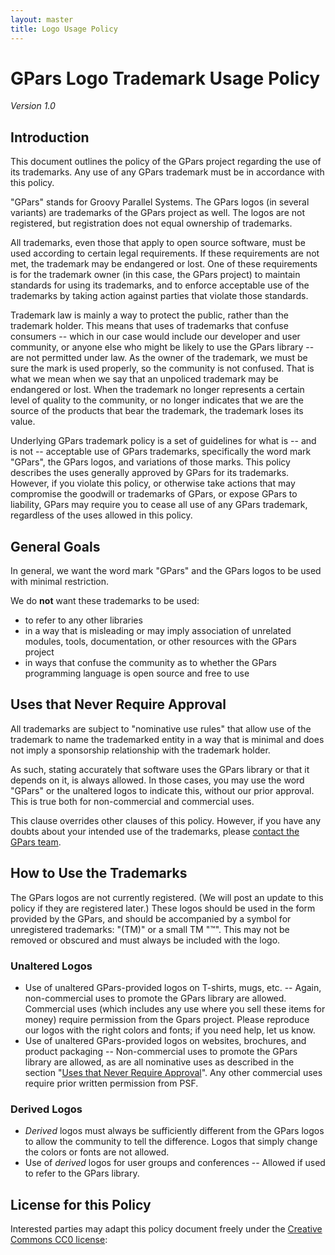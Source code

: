 ```yaml
---
layout: master
title: Logo Usage Policy
---
```


# GPars Logo Trademark Usage Policy

_Version 1.0_

## Introduction

This document outlines the policy of the GPars project regarding the use of
its trademarks. Any use of any GPars trademark must be in accordance with this
policy.

"GPars" stands for Groovy Parallel Systems. The GPars logos (in several
variants) are trademarks of the GPars project as well. The logos are not
registered, but registration does not equal ownership of trademarks.

All trademarks, even those that apply to open source software, must be used
according to certain legal requirements. If these requirements are not met,
the trademark may be endangered or lost. One of these requirements is for the
trademark owner (in this case, the GPars project) to maintain standards for
using its trademarks, and to enforce acceptable use of the trademarks by
taking action against parties that violate those standards.

Trademark law is mainly a way to protect the public, rather than the trademark
holder. This means that uses of trademarks that confuse consumers -- which in
our case would include our developer and user community, or anyone else who
might be likely to use the GPars library -- are not permitted under law. As
the owner of the trademark, we must be sure the mark is used properly, so the
community is not confused. That is what we mean when we say that an unpoliced
trademark may be endangered or lost. When the trademark no longer represents a
certain level of quality to the community, or no longer indicates that we are
the source of the products that bear the trademark, the trademark loses its
value.

Underlying GPars trademark policy is a set of guidelines for what is -- and is
not -- acceptable use of GPars trademarks, specifically the word mark "GPars",
the GPars logos, and variations of those marks. This policy describes the uses
generally approved by GPars for its trademarks. However, if you violate this
policy, or otherwise take actions that may compromise the goodwill or
trademarks of GPars, or expose GPars to liability, GPars may require you to
cease all use of any GPars trademark, regardless of the uses allowed in this
policy.

## General Goals

In general, we want the word mark "GPars" and the GPars logos to be used with
minimal restriction.

We do **not** want these trademarks to be used:

* to refer to any other libraries
* in a way that is misleading or may imply association of unrelated modules, tools, documentation, or other
  resources with the GPars project
* in ways that confuse the community as to whether the GPars programming language is open source and free to use

## Uses that Never Require Approval

All trademarks are subject to "nominative use rules" that allow use of the
trademark to name the trademarked entity in a way that is minimal and does not
imply a sponsorship relationship with the trademark holder.

As such, stating accurately that software uses the GPars library or that it
depends on it, is always allowed. In those cases, you may use the word "GPars"
or the unaltered logos to indicate this, without our prior approval. This is
true both for non-commercial and commercial uses.

This clause overrides other clauses of this policy. However, if you have any
doubts about your intended use of the trademarks, please [contact the GPars
team](index.html).

## How to Use the Trademarks

The GPars logos are not currently registered. (We will post an update to this
policy if they are registered later.) These logos should be used in the form
provided by the GPars, and should be accompanied by a symbol for unregistered
trademarks: "(TM)" or a small TM "™". This may not be removed or obscured and
must always be included with the logo.

### Unaltered Logos

* Use of unaltered GPars-provided logos on T-shirts, mugs, etc. -- Again, non-commercial uses to promote the
  GPars library are allowed. Commercial uses (which includes any use where you sell these items for money)
  require permission from the Gpars project. Please reproduce our logos with the right colors and fonts; if
  you need help, let us know.
* Use of unaltered GPars-provided logos on websites, brochures, and product packaging -- Non-commercial uses
  to promote the GPars library are allowed, as are all nominative uses as described in the section
  "[Uses that Never Require Approval](http://www.python.org/psf/trademarks/#uses-that-never-require-approval)". Any
  other commercial uses require prior written permission from PSF.

### Derived Logos

* _Derived_ logos must always be sufficiently different from the GPars logos to allow the community to tell
  the difference. Logos that simply change the colors or fonts are not allowed.
* Use of _derived_ logos for user groups and conferences -- Allowed if used to refer to the GPars library.

## License for this Policy

Interested parties may adapt this policy document freely under the [Creative
Commons CC0 license](http://creativecommons.org/publicdomain/zero/1.0/):
